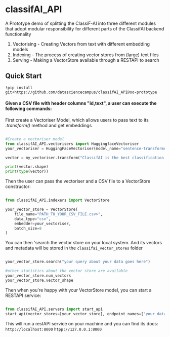 # classifAI_API
A Prototype demo of splitting the ClassiF-AI into three different modules that adopt modular responsibility for different parts of the ClassifAI backend functionality

1. Vectorising - Creating Vectors from text with different embedding models
2. Indexing - The process of creating vector stores from (large) text files
3. Serving - Making a VectorStore available through a RESTAPI to search


## Quick Start

`!pip install git+https://github.com/datasciencecampus/classifAI_API@oo-prototype`

#### Given a CSV file with header columns "id,text", a user can execute the following commands:


First create a Vectoriser Model, which allows users to pass text to its <i>.transform()</i> method and get embeddings
```python

#Create a vectoriser model
from classifAI_API.vectorisers import HuggingfaceVectoriser
your_vectoriser = HuggingFaceVectoriser(model_name="sentence-transformers/all-MiniLM-L6-v2")

vector = my_vectoriser.transform("ClassifAI is the best classification tool ever!")

print(vector.shape)
print(type(vector))

```

Then the user can pass the vectoriser and a CSV file to a VectorStore constructor:
```python

from classifAI_API.indexers import VectorStore

your_vector_store = VectorStore(
    file_name="PATH_TO_YOUR_CSV_FILE.csv>",
    data_type="csv",
    embedder=your_vectoriser,
    batch_size=8
)

```

You can then 'search the vector store on your local system. And its vectors and metadata will be stored in the `classifai_vector_stores` folder

```python

your_vector_store.search("your query about your data goes here")

#other statistics about the vector store are available
your_vector_store.num_vectors
your_vector_store.vector_shape

```


Then when you're happy with your VectorStore model, you can start a RESTAPI service:
```python

from classifAI_API.servers import start_api
start_api(vector_stores=[your_vector_store], endpoint_names=["your_data"], port=8000)

```

This will run a restAPI service on your machine and you can find its docs:
`http://localhost:8000`
`htpp://127.0.0.1:8000`



